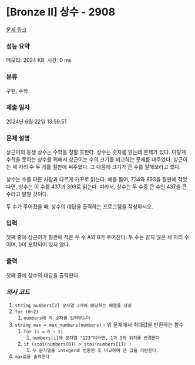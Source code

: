 # [Bronze II] 상수 - 2908 

[문제 링크](https://www.acmicpc.net/problem/2908) 

### 성능 요약

메모리: 2024 KB, 시간: 0 ms

### 분류

구현, 수학

### 제출 일자

2024년 6월 22일 13:59:51

### 문제 설명

<p>상근이의 동생 상수는 수학을 정말 못한다. 상수는 숫자를 읽는데 문제가 있다. 이렇게 수학을 못하는 상수를 위해서 상근이는 수의 크기를 비교하는 문제를 내주었다. 상근이는 세 자리 수 두 개를 칠판에 써주었다. 그 다음에 크기가 큰 수를 말해보라고 했다.</p>

<p>상수는 수를 다른 사람과 다르게 거꾸로 읽는다. 예를 들어, 734와 893을 칠판에 적었다면, 상수는 이 수를 437과 398로 읽는다. 따라서, 상수는 두 수중 큰 수인 437을 큰 수라고 말할 것이다.</p>

<p>두 수가 주어졌을 때, 상수의 대답을 출력하는 프로그램을 작성하시오.</p>

### 입력 

 <p>첫째 줄에 상근이가 칠판에 적은 두 수 A와 B가 주어진다. 두 수는 같지 않은 세 자리 수이며, 0이 포함되어 있지 않다.</p>

### 출력 

 <p>첫째 줄에 상수의 대답을 출력한다.</p>

### ***의사 코드***
1. `string numbers[2] 문자열 2개에 해당하는 배열을 생성`
2. `for (0~2)`
	1. `numbers에 각 숫자를 입력받는다`
3. `string max = max_numbers(numbers)` - 위 문제에서 최대값을 반환하는 함수
	1. `for (i = 0 ~ 1)`
		1. `numbers[i]에 문자열 "123"이라면, 1과 3의 위치를 변경한다`
	2. `if (stoi(numbers[0]) > stoi(numbers[1]) )`
		1. `두 문자열을 integer로 변환한 후 비교하여 큰 값을 리턴한다`
4. `max값을 출력한다`

